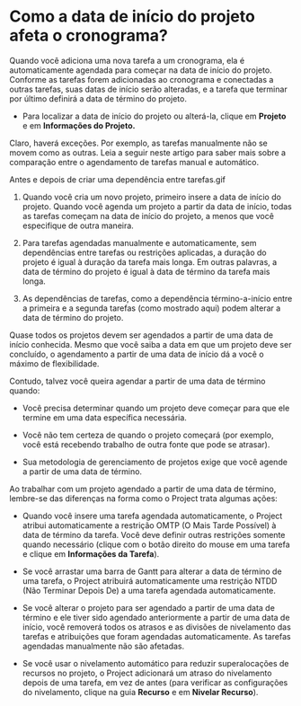 # Como a data de início do projeto afeta o cronograma?
Quando você adiciona uma nova tarefa a um cronograma, ela é automaticamente agendada para começar na data de início do projeto. Conforme as tarefas forem adicionadas ao cronograma e conectadas a outras tarefas, suas datas de início serão alteradas, e a tarefa que terminar por último definirá a data de término do projeto.

* Para localizar a data de início do projeto ou alterá-la, clique em **Projeto** e em **Informações do Projeto.**

Claro, haverá exceções. Por exemplo, as tarefas manualmente não se movem como as outras. Leia a seguir neste artigo para saber mais sobre a comparação entre o agendamento de tarefas manual e automático.

Antes e depois de criar uma dependência entre tarefas.gif

1. Quando você cria um novo projeto, primeiro insere a data de início do projeto. Quando você agenda um projeto a partir da data de início, todas as tarefas começam na data de início do projeto, a menos que você especifique de outra maneira.

2. Para tarefas agendadas manualmente e automaticamente, sem dependências entre tarefas ou restrições aplicadas, a duração do projeto é igual à duração da tarefa mais longa. Em outras palavras, a data de término do projeto é igual à data de término da tarefa mais longa.

3. As dependências de tarefas, como a dependência término-a-início entre a primeira e a segunda tarefas (como mostrado aqui) podem alterar a data de término do projeto.

Quase todos os projetos devem ser agendados a partir de uma data de início conhecida. Mesmo que você saiba a data em que um projeto deve ser concluído, o agendamento a partir de uma data de início dá a você o máximo de flexibilidade.

Contudo, talvez você queira agendar a partir de uma data de término quando:

* Você precisa determinar quando um projeto deve começar para que ele termine em uma data específica necessária.

* Você não tem certeza de quando o projeto começará (por exemplo, você está recebendo trabalho de outra fonte que pode se atrasar).

* Sua metodologia de gerenciamento de projetos exige que você agende a partir de uma data de término.

Ao trabalhar com um projeto agendado a partir de uma data de término, lembre-se das diferenças na forma como o Project trata algumas ações:

* Quando você insere uma tarefa agendada automaticamente, o Project atribui automaticamente a restrição OMTP (O Mais Tarde Possível) à data de término da tarefa. Você deve definir outras restrições somente quando necessário (clique com o botão direito do mouse em uma tarefa e clique em **Informações da Tarefa**).

* Se você arrastar uma barra de Gantt para alterar a data de término de uma tarefa, o Project atribuirá automaticamente uma restrição NTDD (Não Terminar Depois De) a uma tarefa agendada automaticamente.

* Se você alterar o projeto para ser agendado a partir de uma data de término e ele tiver sido agendado anteriormente a partir de uma data de início, você removerá todos os atrasos e as divisões de nivelamento das tarefas e atribuições que foram agendadas automaticamente. As tarefas agendadas manualmente não são afetadas.

* Se você usar o nivelamento automático para reduzir superalocações de recursos no projeto, o Project adicionará um atraso do nivelamento depois de uma tarefa, em vez de antes (para verificar as configurações do nivelamento, clique na guia **Recurso** e em **Nivelar Recurso**).